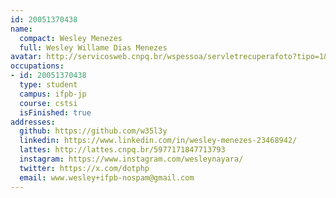 ```yaml
---
id: 20051370438
name:
  compact: Wesley Menezes
  full: Wesley Willame Dias Menezes
avatar: http://servicosweb.cnpq.br/wspessoa/servletrecuperafoto?tipo=1&id=K4332216H4
occupations:
- id: 20051370438
  type: student
  campus: ifpb-jp
  course: cstsi
  isFinished: true
addresses:
  github: https://github.com/w35l3y
  linkedin: https://www.linkedin.com/in/wesley-menezes-23468942/
  lattes: http://lattes.cnpq.br/5977171847713793
  instagram: https://www.instagram.com/wesleynayara/
  twitter: https://x.com/dotphp
  email: www.wesley+ifpb-nospam@gmail.com
---
```


